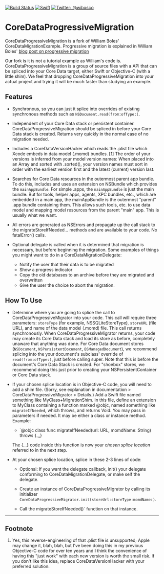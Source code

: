 [![Build Status](https://travis-ci.org/wibosco/CoreDataMigrationRevised-Example.svg)](https://travis-ci.org/wibosco/CoreDataMigrationRevised-Example)
<a href="https://swift.org"><img src="https://img.shields.io/badge/Swift-4.2-orange.svg?style=flat" alt="Swift" /></a>
<a href="https://twitter.com/wibosco"><img src="https://img.shields.io/badge/twitter-@wibosco-blue.svg?style=flat" alt="Twitter: @wibosco" /></a>

#  CoreDataProgressiveMigration

CoreDataProgressiveMigration is a fork of William Boles' CoreDataMigrationExample.  Progressive migration is explained in William Boles' [blog post on progressive migration](https://williamboles.me/progressive-core-data-migration/)

Our fork is it is not a tutorial example as William's code is.  CoreDataProgressiveMigration is a group of source files with a API that can be spliced into your Core Data target, either Swift or Objective-C (with a little shim).  We feel that dropping CoreDataProgressiveMigration into your actual project and trying it will be much faster than studying an example.

## Features

* Synchronous, so you can just it splice into overrides of existing synchronous methods such as `NSDocument.read(from:ofType:)`.

* Independent of your Core Data stack or persistent container.  CoreDataProgressiveMigration should be spliced in before your Core Data stack is created.  Returns very quickly in the normal case of no migration needed.

* Includes a CoreDataVersionHacker which reads the .plist file which Xcode embeds in data model (.momd) bundles. [1]  The order of your versions is inferred from your model version names:  When placed into an Array<String> and sorted with .sorted(), your version names must sort in order with the earliest version first and the latest (current) version last.

* Searches for Core Data resources in the outermost parent app bundle.  To do this, includes and uses an extension on NSBundle which provides the `mainAppBundle`.  For simple .apps, the `mainAppBundle` is just the main bundle.  But for tools, helper apps, agents, XPC bundles, etc., which are embedded in a main app, the mainAppBundle is the outermost "parent" .app bundle containing them.  This allows such tools, etc. to use data model and mapping model resources from the parent "main" app.  This is usually what we want.

* All errors are generated as NSErrors and propagate up the call stack to the migrateStoreIfNeeded… methods and are available to your code.  No fatalError() calls.

* Optional delegate is called when it is determined that migration is necessary, but before beginning the migration.  Some examples of things you might want to do in a CoreDataMigrationDelegate:
  * Notify the user that their data is to be migrated
  * Show a progress indicator
  * Copy the old databases to an archive before they are migrated and overwritten
  * Give the user the choice to abort the migration.

## How To Use

* Determine where you are going to splice the call to CoreDataProgressiveMigrator into your code.  This call will require three parameters: `storeType` (for example, NSSQLiteStoreType), `storeURL` (file URL), and name of the data model (.momd) file.  This call returns synchronously.  When CoreDataProgressiveMigrator returns, your code may create its Core Data stack and load its store as before, completely unaware that anything was done.  For Core Data document stores (`NSDocument`, `NSPersistentDocument`, `BSManagedDocument`), we recommend splicing into the your document's subclass' override of `read(from:ofType:)`, just before calling super.  Note that this is before the document's Core Data Stack is created.  For "shoebox" stores, we recommend doing this just prior to creating your NSPersistentContainer or Core Data stack.

* If your chosen splice location is in Objective-C code, you will need to add a shim file.  (Sorry, see explanation in documentation > CoreDataProgressiveMigrator > Details.)  Add a Swift file named something like MyClass+MigrationShim.  In this file, define an extension to MyClass containing a function marked @objc, named something like `migrateIfNeeded`, which throws, and returns Void.  You may pass in parameters if needed.  It may be either a class or instance method.  Example:

    * `@objc class func migrateIfNeeded(url: URL, momdName: String) throws {.,,}
 
    The {...} code inside this function is now your *chosen splice location* referred to in the next step.

* At your chosen splice location, splice in these 2-3 lines of code:

  * Optional: If you want the delegate callback, init() your delegate conforming to CoreDataMigrationDelegate, or make self the delegate.
  
  * Create an instance of CoreDataProgressiveMigrator by calling its initializer `CoreDataProgressiveMigrator.init(storeUrl:storeType:momdName:)`.

  * Call the migrateStoreIfNeeded()` function on that instance.

* * *

## Footnote

1.  Yes, this reverse-engineering of that .plist file is unsupported; Apple may change it, blah, blah, but I've been doing this in my previous Objective-C code for over ten years and I think the convenience of having this "just work" with each new version is worth the small risk.  If you don't like this idea, replace CoreDataVersionHacker with your preferred solution.
